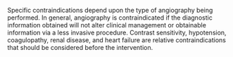 Specific contraindications depend upon the type of angiography being performed. In general, angiography is contraindicated if the diagnostic information obtained will not alter clinical management or obtainable information via a less invasive procedure. Contrast sensitivity, hypotension, coagulopathy, renal disease, and heart failure are relative contraindications that should be considered before the intervention.